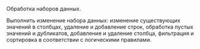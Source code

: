 Обработка наборов данных.

Выполнить изменение набора данных: изменение существующих значений в столбцах, удаление и добавление строк, обработка пустых значений и дубликатов, добавление и удаление столбца, фильтрация и сортировка в соответствии с логическими правилами.
